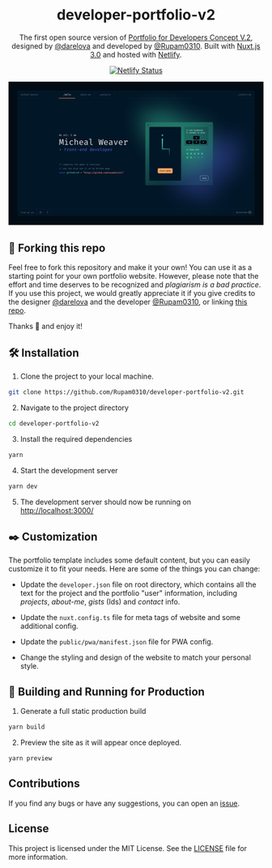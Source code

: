 <h1 align="center">
  developer-portfolio-v2
</h1>
<p align="center">
  The first open source version of <a href="https://www.figma.com/community/file/1100794861710979147" target="_blank"> Portfolio for Developers Concept V.2</a>, designed by <a href="https://www.behance.net/darelova" target="_blank">@darelova</a> and developed by <a href="https://github.com/Rupam0310">@Rupam0310</a>. Built with <a href="https://nuxt.com/" target="_blank">Nuxt.js 3.0</a> and hosted with <a href="https://www.netlify.com/" target="_blank">Netlify</a>.
</p>
<div align="center">

[![Netlify Status](https://api.netlify.com/api/v1/badges/6fa55804-6799-419f-9222-359ba49c5e4c/deploy-status)](https://app.netlify.com/sites/developer-portfolio-v2/deploys)

</div>

<p align="center">
  <a href="" target="_blank">
    <img src="./public/images/demo-share.png" />
  </a>
</p>

## 🚨 Forking this repo

Feel free to fork this repository and make it your own! You can use it as a starting point for your own portfolio website. However, please note that the effort and time deserves to be recognized and *plagiarism is a bad practice*. If you use this project, we would greatly appreciate it if you give credits to the designer <a href="https://www.behance.net/darelova" target="_blank">@darelova</a> and the developer <a href="https://github.com/Rupam0310">@Rupam0310</a>, or linking <a href="https://github.com/Rupam0310/developer-portfolio-v2">this repo</a>.

Thanks 🤘 and enjoy it!

## 🛠 Installation

1. Clone the project to your local machine.

```sh
git clone https://github.com/Rupam0310/developer-portfolio-v2.git
```

2. Navigate to the project directory

```sh
cd developer-portfolio-v2
```

3. Install the required dependencies

```sh
yarn
```

4. Start the development server

```sh
yarn dev
```

5. The development server should now be running on <a href="http://localhost:3000/">http://localhost:3000/</a>


## ✒️ Customization

The portfolio template includes some default content, but you can easily customize it to fit your needs. Here are some of the things you can change:

* Update the `developer.json` file on root directory, which contains all the text for the project and the portfolio "user" information, including *projects*, *about-me*, *gists* (Ids) and *contact* info.

* Update the `nuxt.config.ts` file for meta tags of website and some additional config.

* Update the `public/pwa/manifest.json` file for PWA config.

* Change the styling and design of the website to match your personal style.

## 🚀 Building and Running for Production

1. Generate a full static production build

```sh
yarn build
```

2. Preview the site as it will appear once deployed.

```sh
yarn preview
```

## Contributions

If you find any bugs or have any suggestions, you can open an <a href="https://github.com/Rupam0310/developer-portfolio-v2/issues">issue</a>.

## License

This project is licensed under the MIT License. See the <a href="https://github.com/Rupam0310/developer-portfolio-v2/blob/main/LICENSE">LICENSE</a> file for more information.